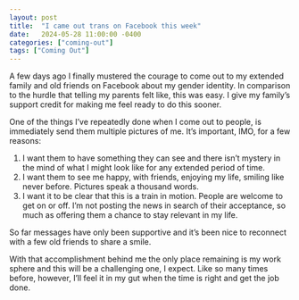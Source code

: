 ```yaml
---
layout: post
title:  "I came out trans on Facebook this week"
date:   2024-05-28 11:00:00 -0400
categories: ["coming-out"]
tags: ["Coming Out"]
---
```

A few days ago I finally mustered the courage to come out to my extended family and old friends on Facebook about my gender identity. In comparison to the hurdle that telling my parents felt like, this was easy. I give my family’s support credit for making me feel ready to do this sooner.

One of the things I’ve repeatedly done when I come out to people, is immediately send them multiple pictures of me. It’s important, IMO, for a few reasons:

1. I want them to have something they can see and there isn’t mystery in the mind of what I might look like for any extended period of time.
2. I want them to see me happy, with friends, enjoying my life, smiling like never before. Pictures speak a thousand words.
3. I want it to be clear that this is a train in motion. People are welcome to get on or off. I’m not posting the news in search of their acceptance, so much as offering them a chance to stay relevant in my life.

So far messages have only been supportive and it’s been nice to reconnect with a few old friends to share a smile.

With that accomplishment behind me the only place remaining is my work sphere and this will be a challenging one, I expect. Like so many times before, however, I’ll feel it in my gut when the time is right and get the job done.
